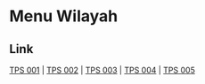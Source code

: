 # Menu Wilayah

## Link

[TPS 001](https://github.com/gigit-pemilu/pemilu-2024-71-sulawesi-utara/tree/main/pilpres/hitung-suara/sub/71-sulawesi-utara/sub/02-minahasa/sub/20-kakas-barat/sub/2002-panasen/sub/001-tps)
 | 
[TPS 002](https://github.com/gigit-pemilu/pemilu-2024-71-sulawesi-utara/tree/main/pilpres/hitung-suara/sub/71-sulawesi-utara/sub/02-minahasa/sub/20-kakas-barat/sub/2002-panasen/sub/002-tps)
 | 
[TPS 003](https://github.com/gigit-pemilu/pemilu-2024-71-sulawesi-utara/tree/main/pilpres/hitung-suara/sub/71-sulawesi-utara/sub/02-minahasa/sub/20-kakas-barat/sub/2002-panasen/sub/003-tps)
 | 
[TPS 004](https://github.com/gigit-pemilu/pemilu-2024-71-sulawesi-utara/tree/main/pilpres/hitung-suara/sub/71-sulawesi-utara/sub/02-minahasa/sub/20-kakas-barat/sub/2002-panasen/sub/004-tps)
 | 
[TPS 005](https://github.com/gigit-pemilu/pemilu-2024-71-sulawesi-utara/tree/main/pilpres/hitung-suara/sub/71-sulawesi-utara/sub/02-minahasa/sub/20-kakas-barat/sub/2002-panasen/sub/005-tps)

